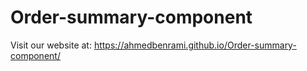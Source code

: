 # Order-summary-component


Visit our website at: https://ahmedbenrami.github.io/Order-summary-component/
